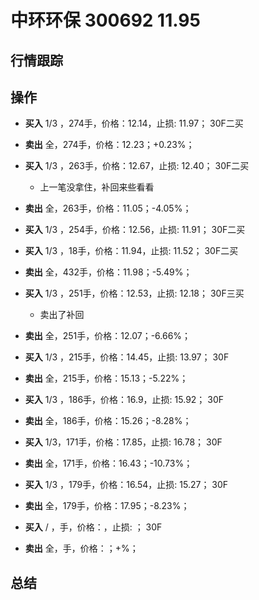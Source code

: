 # 中环环保 300692 11.95

## 行情跟踪
  
## 操作
  - **买入** 1/3 ，274手，价格：12.14，止损: 11.97； 30F二买
  - **卖出** 全，274手，价格：12.23；+0.23%；

  - **买入** 1/3 ，263手，价格：12.67，止损: 12.40； 30F二买
    - 上一笔没拿住，补回来些看看
  - **卖出** 全，263手，价格：11.05；-4.05%；

  - **买入** 1/3 ，254手，价格：12.56，止损: 11.91； 30F二买
  - **买入** 1/3 ，18手，价格：11.94，止损: 11.52； 30F二买
  - **卖出** 全，432手，价格：11.98；-5.49%；

  - **买入** 1/3 ，251手，价格：12.53，止损: 12.18； 30F三买
    - 卖出了补回
  - **卖出** 全，251手，价格：12.07；-6.66%；

  - **买入** 1/3 ，215手，价格：14.45，止损: 13.97； 30F
  - **卖出** 全，215手，价格：15.13；-5.22%；

  - **买入** 1/3 ，186手，价格：16.9，止损: 15.92； 30F
  - **卖出** 全，186手，价格：15.26；-8.28%；

  - **买入** 1/3，171手，价格：17.85，止损: 16.78； 30F
  - **卖出** 全，171手，价格：16.43；-10.73%；

  - **买入** 1/3 ，179手，价格：16.54，止损: 15.27； 30F
  - **卖出** 全，179手，价格：17.95；-8.23%；

  - **买入** / ，手，价格：，止损: ； 30F
  - **卖出** 全，手，价格：；+%；

## 总结
  